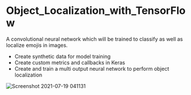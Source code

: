 # Object_Localization_with_TensorFlow
A convolutional neural network which will be trained to classify as well as localize emojis in images.

* Create synthetic data for model training
* Create custom metrics and callbacks in Keras
* Create and train a multi output neural network to perform object localization


![Screenshot 2021-07-19 041131](https://user-images.githubusercontent.com/62859032/126092981-cd3b142e-f27e-4f75-be2b-e2478a8f6a07.png)



